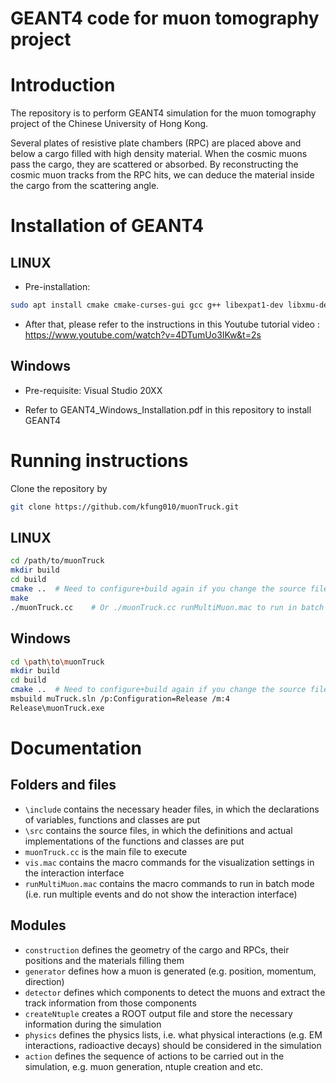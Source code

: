 GEANT4 code for muon tomography project
===========================

# Introduction

The repository is to perform GEANT4 simulation for the muon tomography project of the Chinese University of Hong Kong.
 
Several plates of resistive plate chambers (RPC) are placed above and below a cargo filled with high density material. When the cosmic muons pass the cargo, they are scattered or absorbed. By reconstructing the cosmic muon tracks from the RPC hits, we can deduce the material inside the cargo from the scattering angle. 


# Installation of GEANT4

## LINUX

* Pre-installation: 

```sh
sudo apt install cmake cmake-curses-gui gcc g++ libexpat1-dev libxmu-dev libmotif-dev qtbase5-dev qtchooser qt5-qmake qtbase5-dev-tools
```

* After that, please refer to the instructions in this Youtube tutorial video : https://www.youtube.com/watch?v=4DTumUo3IKw&t=2s 

## Windows

* Pre-requisite: Visual Studio 20XX

* Refer to GEANT4_Windows_Installation.pdf in this repository to install GEANT4

# Running instructions

Clone the repository by

```sh
git clone https://github.com/kfung010/muonTruck.git
```
## LINUX
```sh
cd /path/to/muonTruck
mkdir build
cd build
cmake ..  # Need to configure+build again if you change the source files or add new files
make
./muonTruck.cc    # Or ./muonTruck.cc runMultiMuon.mac to run in batch mode
```

## Windows
```sh
cd \path\to\muonTruck
mkdir build
cd build
cmake ..  # Need to configure+build again if you change the source files or add new files
msbuild muTruck.sln /p:Configuration=Release /m:4
Release\muonTruck.exe
```

# Documentation
## Folders and files
* `\include` contains the necessary header files, in which the declarations of variables, functions and classes are put
* `\src` contains the source files, in which the definitions and actual implementations of the functions and classes are put
* `muonTruck.cc` is the main file to execute
* `vis.mac` contains the macro commands for the visualization settings in the interaction interface
* `runMultiMuon.mac` contains the macro commands to run in batch mode (i.e. run multiple events and do not show the interaction interface)

## Modules
* `construction` defines the geometry of the cargo and RPCs, their positions and the materials filling them
* `generator` defines how a muon is generated (e.g. position, momentum, direction)
* `detector` defines which components to detect the muons and extract the track information from those components
* `createNtuple` creates a ROOT output file and store the necessary information during the simulation
* `physics` defines the physics lists, i.e. what physical interactions (e.g. EM interactions, radioactive decays) should be considered in the simulation 
* `action` defines the sequence of actions to be carried out in the simulation, e.g. muon generation, ntuple creation and etc.